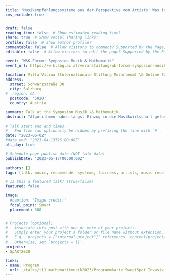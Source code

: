 ```yaml
---
title: "Musikempfehlungssysteme aus der Perspektive von Artists: Was ist fair?"
cms_exclude: true


draft: false
reading_time: false  # Show estimated reading time?
share: true  # Show social sharing links?
profile: false  # Show author profile?
commentable: false  # Allow visitors to comment? Supported by the Page, Post, and Docs content types.
editable: false  # Allow visitors to edit the page? Supported by the Page, Post, and Docs content types.

event: "W&K-Forum: Symposion Musik & Mathematik"
event_url: https://w-k.sbg.ac.at/veranstaltung/wk-forum-symposion-musik-mathematik/

location: Villa Vicina (Internationale Stiftung Mozarteum) \& Online (Webex)
address:
  street: Schwarzstraße 30
  city: Salzburg
#  region: CA
  postcode: '5020'
  country: Austria

summary: Talk at the Symposion Musik \& Mathematik.
abstract: "Algorithmen haben längst Einzug in die Musikwirtschaft gefunden. Musikempfehlungssysteme erleichtern uns die Navigation durch die riesigen Kataloge an Musikaufnahmen: Sie empfehlen uns ähnliche Artists oder welchen Track wir als nächstes hören sollen. Ein ideales Musikempfehlungssystem empfiehlt „der richtigen Person im richtigen Moment die richtige Musik“. Aber was passiert, wenn es nicht *ideal* ist? In diesem Vortrag gehe ich auf die Perspektive von Artists ein. Was halten Artists für fair? Insbesondere präsentiere ich Forschungsergebnisse zu Gender Bias in Musikempfehlungen."

# Talk start and end times.
#   End time can optionally be hidden by prefixing the line with `#`.
date: "2023-06-02"
#date_end: "2021-04-13T15:00:00Z"
all_day: true

# Schedule page publish date (NOT talk date).
publishDate: "2023-05-17T00:00:00Z"

authors: []
tags: [talk, music, recommender systems, fairness, artists, music recommender systems]

# Is this a featured talk? (true/false)
featured: false

image:
  #caption: 'Image credit:'
  focal_point: Smart
  placement: 300


# Projects (optional).
#   Associate this post with one or more of your projects.
#   Simply enter your project's folder or file name without extension.
#   E.g. `projects = ["internal-project"]` references `content/project/deep-learning/index.md`.
#   Otherwise, set `projects = []`.
projects:
- SpART2020

links:
- name: Program
  url: ./talks/t11_mathematikmusik2023/Programmkarte_SweetSpot_Invasiv.pdf
---
```



